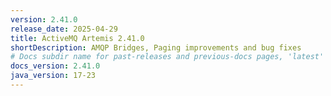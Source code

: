 ```yaml
---
version: 2.41.0
release_date: 2025-04-29
title: ActiveMQ Artemis 2.41.0
shortDescription: AMQP Bridges, Paging improvements and bug fixes
# Docs subdir name for past-releases and previous-docs pages, 'latest' is always used on the main download page.
docs_version: 2.41.0
java_version: 17-23
---
```

